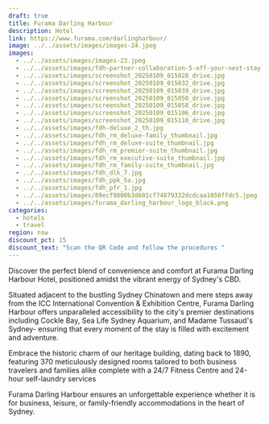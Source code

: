 ```yaml
---
draft: true
title: Furama Darling Harbour
description: Hotel
link: https://www.furama.com/darlingharbour/
image: ../../assets/images/images-24.jpeg
images:
  - ../../assets/images/images-23.jpeg
  - ../../assets/images/fdh-partner-collaboration-5-off-your-next-stay.png
  - ../../assets/images/screenshot_20250109_015028_drive.jpg
  - ../../assets/images/screenshot_20250109_015032_drive.jpg
  - ../../assets/images/screenshot_20250109_015039_drive.jpg
  - ../../assets/images/screenshot_20250109_015050_drive.jpg
  - ../../assets/images/screenshot_20250109_015058_drive.jpg
  - ../../assets/images/screenshot_20250109_015106_drive.jpg
  - ../../assets/images/screenshot_20250109_015110_drive.jpg
  - ../../assets/images/fdh-deluxe_2_th.jpg
  - ../../assets/images/fdh_rm_deluxe-family_thumbnail.jpg
  - ../../assets/images/fdh_rm_deluxe-suite_thumbnail.jpg
  - ../../assets/images/fdh_rm_premier-suite_thumbnail.jpg
  - ../../assets/images/fdh_rm_executive-suite_thumbnail.jpg
  - ../../assets/images/fdh_rm_family-suite_thumbnail.jpg
  - ../../assets/images/fdh_dlk_7.jpg
  - ../../assets/images/fdh_ppk_5a.jpg
  - ../../assets/images/fdh_pfr_1.jpg
  - ../../assets/images/89ecf9800b3d601cf74879332dcdcaa1050ffdc5.jpeg
  - ../../assets/images/furama_darling_harbour_logo_black.png
categories:
  - hotels
  - travel
region: nsw
discount_pct: 15
discount_text: "Scan the QR Code and follow the procedures "
---
```

Discover the perfect blend of convenience and comfort at Furama Darling Harbour Hotel, positioned amidst the vibrant energy of Sydney's CBD.

Situated adjacent to the bustling Sydney Chinatown and mere steps away from the ICC International Convention & Exhibition Centre, Furama Darling Harbour offers unparalleled accessibility to the city's premier destinations including Cockle Bay, Sea Life Sydney Aquarium, and Madame Tussaud's Sydney- ensuring that every moment of the stay is filled with excitement and adventure.

Embrace the historic charm of our heritage building, dating back to 1890, featuring 370 meticulously designed rooms tailored to both business travelers and families alike complete with a 24/7 Fitness Centre and 24-hour self-laundry services

Furama Darling Harbour ensures an unforgettable experience whether it is for business, leisure, or family-friendly accommodations in the heart of Sydney.
